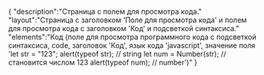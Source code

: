 {
"description":"Страница с полем для просмотра кода."
"layout":"Страница с заголовком 'Поле для просмотра кода' и полем для просмотра кода с заголовком 'Код' и подсветкой синтаксиса."
"elements":"Код (поле для просмотра программного кода с подсветкой синтаксиса, code, заголовок 'Код', язык кода 'javascript', значение поля
'let str = "123";
alert(typeof str); // string
let num = Number(str); // становится числом 123
alert(typeof num); // number')"
}